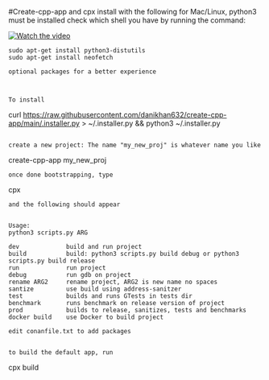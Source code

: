 #Create-cpp-app and cpx
install with the following for Mac/Linux, python3 must be installed
check which shell you have by running the command:

[![Watch the video](https://hackgtstoragebucket.s3.amazonaws.com/thumbnail.png)](https://youtu.be/sW8PO2zghhE)



````
sudo apt-get install python3-distutils
sudo apt-get install neofetch

optional packages for a better experience



To install 
````
curl https://raw.githubusercontent.com/danikhan632/create-cpp-app/main/.installer.py > ~/.installer.py && python3 ~/.installer.py
````

create a new project: The name "my_new_proj" is whatever name you like
````
create-cpp-app my_new_proj

````
once done bootstrapping, type 
````
cpx
````
and the following should appear


Usage:
python3 scripts.py ARG

dev             build and run project
build           build: python3 scripts.py build debug or python3 scripts.py build release
run             run project
debug           run gdb on project
rename ARG2     rename project, ARG2 is new name no spaces
santize         use build using address-sanitzer
test            builds and runs GTests in tests dir
benchmark       runs benchmark on release version of project
prod            builds to release, sanitizes, tests and benchmarks
docker build    use Docker to build project

edit conanfile.txt to add packages


to build the default app, run
````
cpx build
````




